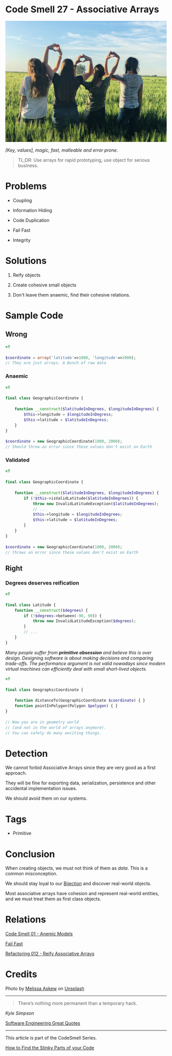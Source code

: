 # Code Smell 27 - Associative Arrays

![Code Smell 27 - Associative Arrays](Code%20Smell%2027%20-%20Associative%20Arrays.jpg)

*[Key, values], magic, fast, malleable and error prone.*

> TL;DR: Use arrays for rapid prototyping, use object for serious business.
 
# Problems

- Coupling

- Information Hiding

- Code Duplication

- Fail Fast

- Integrity

# Solutions

1. Reify objects

2. Create cohesive small objects

3. Don't leave them anaemic, find their cohesive relations.

# Sample Code

## Wrong 

<!-- [Gist Url](https://gist.github.com/mcsee/ff148550e3d2018c2ee345ea0790e8fc) -->

```php
<?

$coordinate = array('latitude'=>1000, 'longitude'=>2000); 
// They are just arrays. A Bunch of raw data
```

### Anaemic

<!-- [Gist Url](https://gist.github.com/mcsee/1ac19d1af240d28a59c01134cd487b7e) -->

```php
<?

final class GeographicCoordinate {

    function __construct($latitudeInDegrees, $longitudeInDegrees) {
        $this->longitude = $longitudeInDegress;
        $this->latitude = $latitudeInDegress;
    }
}

$coordinate = new GeographicCoordinate(1000, 2000);
// Should throw an error since these values don't exist on Earth
```

### Validated

<!-- [Gist Url](https://gist.github.com/mcsee/4753e242da21027d2a8e7243de877250) -->

```php
<?

final class GeographicCoordinate {

    function __construct($latitudeInDegrees, $longitudeInDegrees) {
        if (!$this->isValidLatitude($latitudeInDegrees)) {
            throw new InvalidLatitudeException($latitudeInDegrees);
            // ...
            $this->longitude = $longitudeInDegrees;
            $this->latitude = $latitudeInDegrees;
        }
    }
}

$coordinate = new GeographicCoordinate(1000, 2000);
// throws an error since these values don't exist on Earth
```

## Right

### Degrees deserves reification

<!-- [Gist Url](https://gist.github.com/mcsee/33f84258133eb9bafbac1f85532527c6) -->

```php
<?

final class Latitude {
    function __construct($degrees) {
        if (!$degrees->between(-90, 90)) {
            throw new InvalidLatitudeException($degrees);
        }
        // ...
    }
}
```

*Many people suffer from __primitive obsession__ and believe this is over design. 
Designing software is about making decisions and comparing trade-offs.
The performance argument is not valid nowadays since modern virtual machines can efficiently deal with small short-lived objects.*

<!-- [Gist Url](https://gist.github.com/mcsee/9f7c55093672a63ec8c89ca24b9a7277) -->

```php
<?

final class GeographicCoordinate {

    function distanceTo(GeographicCoordinate $coordinate) { }
    function pointInPolygon(Polygon $polygon) { }
}

// Now you are in geometry world
// (and not in the world of arrays anymore). 
// You can safely do many exciting things.
```

# Detection

We cannot forbid Associative Arrays since they are very good as a first approach.

They will be fine for exporting data, serialization, persistence and other accidental implementation issues.

We should avoid them on our systems.

# Tags

- Primitive

# Conclusion

When creating objects, we must not think of them as *data*. This is a common misconception.

We should stay loyal to our [Bijection](https://github.com/mcsee/Software-Design-Articles/tree/main/Articles/Theory/The%20One%20and%20Only%20Software%20Design%20Principle/readme.md) and discover real-world objects.

Most associative arrays have cohesion and represent real-world entities, and we must treat them as first class objects.

# Relations

[Code Smell 01 - Anemic Models](https://github.com/mcsee/Software-Design-Articles/tree/main/Articles/Code%20Smells/Code%20Smell%2001%20-%20Anemic%20Models/readme.md)

[Fail Fast](https://github.com/mcsee/Software-Design-Articles/tree/main/Articles/Theory/Fail%20Fast/readme.md)

[Refactoring 012 - Reify Associative Arrays](https://github.com/mcsee/Software-Design-Articles/tree/main/Articles/Refactorings/Refactoring%20012%20-%20Reify%20Associative%20Arrays/readme.md)

# Credits

Photo by [Melissa Askew](https://unsplash.com/@melissaaskew) on [Unsplash](https://unsplash.com/s/photos/group)

* * *

> There’s nothing more permanent than a temporary hack.

_Kyle Simpson_ 

[Software Engineering Great Quotes](https://github.com/mcsee/Software-Design-Articles/tree/main/Articles/Quotes/Software%20Engineering%20Great%20Quotes/readme.md)

* * *

This article is part of the CodeSmell Series.

[How to Find the Stinky Parts of your Code](https://github.com/mcsee/Software-Design-Articles/tree/main/Articles/Code%20Smells/How%20to%20Find%20the%20Stinky%20parts%20of%20your%20Code/readme.md)
